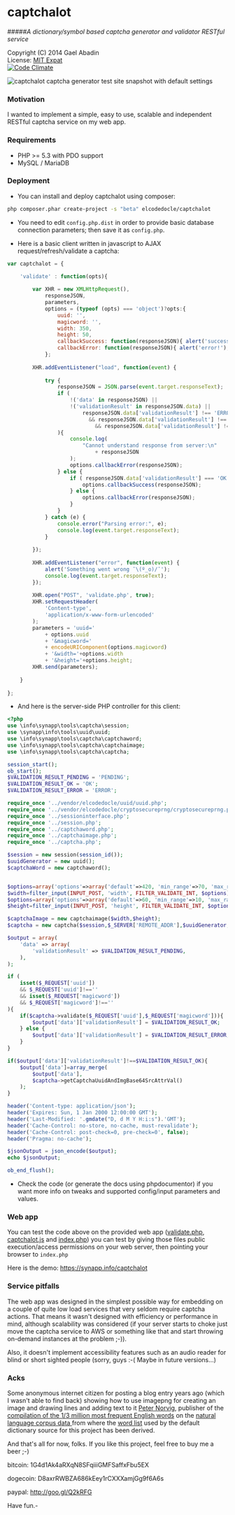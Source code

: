captchalot
==========

#####*A dictionary/symbol based captcha generator and validator RESTful service*

 Copyright (C) 2014 Gael Abadin<br/>
 License: [MIT Expat][1]<br />
 [![Code Climate](https://codeclimate.com/github/elcodedocle/captchalot.png)](https://codeclimate.com/github/elcodedocle/captchalot)
 
![captchalot captcha generator test site snapshot with default settings](http://i.imgur.com/Um1jEpp.png "This is how captchalot's test web app looks like. Check it out on https://synapp.info/captchalot ;-) )")

 
### Motivation

I wanted to implement a simple, easy to use, scalable and independent RESTful captcha service on my web app. 

### Requirements

 * PHP >= 5.3 with PDO support
 * MySQL / MariaDB

### Deployment

 * You can install and deploy captchalot using composer:
 
```bash
php composer.phar create-project -s "beta" elcodedocle/captchalot
```

 * You need to edit `config.php.dist` in order to provide basic database connection parameters; then save it as `config.php`. 

 * Here is a basic client written in javascript to AJAX request/refresh/validate a captcha:

```javascript
var captchalot = {
    
    'validate' : function(opts){

        var XHR = new XMLHttpRequest(),
            responseJSON,
            parameters,
            options = (typeof (opts) === 'object')?opts:{
                uuid: '',
                magicword: '',
                width: 350,
                height: 50,
                callbackSuccess: function(responseJSON){ alert('success!'); console.log(responseJSON); },
                callbackError: function(responseJSON){ alert('error!'); console.log(responseJSON); }
            };
        
        XHR.addEventListener("load", function(event) {
            
            try {
                responseJSON = JSON.parse(event.target.responseText);
                if (
                    !('data' in responseJSON) ||
                    !('validationResult' in responseJSON.data) ||
                        responseJSON.data['validationResult'] !== 'ERROR'
                          && responseJSON.data['validationResult'] !== 'PENDING'
                            && responseJSON.data['validationResult'] !== 'OK'
                ){
                    console.log(
                        "Cannot understand response from server:\n"
                            + responseJSON
                    );
                    options.callbackError(responseJSON);
                } else {
                    if ( responseJSON.data['validationResult'] === 'OK' ){
                        options.callbackSuccess(responseJSON);
                    } else {
                        options.callbackError(responseJSON);
                    }
                }
            } catch (e) {
                console.error("Parsing error:", e);
                console.log(event.target.responseText);
            }
            
        });
        
        XHR.addEventListener("error", function(event) {
            alert('Something went wrong ¯\(º_o)/¯');
            console.log(event.target.responseText);
        });
        
        XHR.open("POST", 'validate.php', true);
        XHR.setRequestHeader(
            'Content-type', 
            'application/x-www-form-urlencoded'
        );
        parameters = 'uuid=' 
            + options.uuid 
            + '&magicword=' 
            + encodeURIComponent(options.magicword)
            + '&width='+options.width
            + '&height='+options.height;
        XHR.send(parameters);
        
    }
    
};
```

 * And here is the server-side PHP controller for this client:
 
```php
<?php
use \info\synapp\tools\captcha\session;
use \synapp\info\tools\uuid\uuid;
use \info\synapp\tools\captcha\captchaword;
use \info\synapp\tools\captcha\captchaimage;
use \info\synapp\tools\captcha\captcha;

session_start();
ob_start();
$VALIDATION_RESULT_PENDING = 'PENDING';
$VALIDATION_RESULT_OK = 'OK';
$VALIDATION_RESULT_ERROR = 'ERROR';

require_once '../vendor/elcodedocle/uuid/uuid.php';
require_once '../vendor/elcodedocle/cryptosecureprng/cryptosecureprng.php';
require_once '../sessioninterface.php';
require_once '../session.php';
require_once '../captchaword.php';
require_once '../captchaimage.php';
require_once '../captcha.php';

$session = new session(session_id());
$uuidGenerator = new uuid();
$captchaWord = new captchaword();


$options=array('options'=>array('default'=>420, 'min_range'=>70, 'max_range'=>4200));
$width=filter_input(INPUT_POST, 'width', FILTER_VALIDATE_INT, $options);
$options=array('options'=>array('default'=>60, 'min_range'=>10, 'max_range'=>600));
$height=filter_input(INPUT_POST, 'height', FILTER_VALIDATE_INT, $options);

$captchaImage = new captchaimage($width,$height);
$captcha = new captcha($session,$_SERVER['REMOTE_ADDR'],$uuidGenerator,$captchaWord,$captchaImage);

$output = array(
    'data' => array(
        'validationResult' => $VALIDATION_RESULT_PENDING,
    ),
);

if (
    isset($_REQUEST['uuid'])
    && $_REQUEST['uuid']!==''
    && isset($_REQUEST['magicword'])
    && $_REQUEST['magicword']!==''
){
    if($captcha->validate($_REQUEST['uuid'],$_REQUEST['magicword'])){
        $output['data']['validationResult'] = $VALIDATION_RESULT_OK;
    } else {
        $output['data']['validationResult'] = $VALIDATION_RESULT_ERROR;
    }
}

if($output['data']['validationResult']!==$VALIDATION_RESULT_OK){
    $output['data']=array_merge(
        $output['data'],
        $captcha->getCaptchaUuidAndImgBase64SrcAttrVal()
    );
}

header('Content-type: application/json');
header('Expires: Sun, 1 Jan 2000 12:00:00 GMT');
header('Last-Modified: '.gmdate("D, d M Y H:i:s").'GMT');
header('Cache-Control: no-store, no-cache, must-revalidate');
header('Cache-Control: post-check=0, pre-check=0', false);
header('Pragma: no-cache');

$jsonOutput = json_encode($output);
echo $jsonOutput;

ob_end_flush();
```

 * Check the code (or generate the docs using phpdocumentor) if you want more info on tweaks and supported config/input parameters and values.

### Web app

You can test the code above on the provided web app ([validate.php][2], [captchalot.js][3] and [index.php][4]) you can test 
by giving those files public execution/access permissions on your web server, then pointing your browser to `index.php`

Here is the demo: https://synapp.info/captchalot

### Service pitfalls 

The web app was designed in the simplest possible way for embedding on a couple of quite low load services that very seldom require captcha actions. That means it wasn't designed with efficiency or performance in mind, although scalability was considered (if your server starts to choke just move the captcha service to AWS or something like that and start throwing on-demand instances at the problem ;-)).

Also, it doesn't implement accessibility features such as an audio reader for blind or short sighted people (sorry, guys :-( Maybe in future versions...)

### Acks

Some anonymous internet citizen for posting a blog entry years ago (which I wasn't able to find back) showing how to use imagepng for creating an image and drawing lines and adding text to it
[Peter Norvig](http://norvig.com/), publisher of the [compilation of the 1/3 million most frequent English words](http://norvig.com/ngrams/count_1w.txt) on the [natural language corpus data ](http://norvig.com/ngrams/) from where the [word list](https://github.com/elcodedocle/captchalot/blob/master/top10000.php) used by the default dictionary source for this project has been derived.

And that's all for now, folks. If you like this project, feel free to buy me a beer ;-)

bitcoin: 1G4d1Ak4aRXqN8SFqiiiGMFSaffxFbu5EX 

dogecoin: D8axrRWBZA686kEey1rCXXXamjGg9f6A6s 

paypal: http://goo.gl/Q2kRFG


Have fun.-

[1]: https://raw.githubusercontent.com/elcodedocle/captchalot/master/LICENSE
[2]: https://github.com/elcodedocle/captchalot/blob/master/webapp/validate.php
[3]: https://github.com/elcodedocle/captchalot/blob/master/webapp/captchalot.js
[4]: https://github.com/elcodedocle/captchalot/blob/master/webapp/index.php
